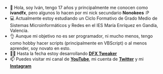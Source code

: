 - 👋 Hola, soy Iván, tengo 17 años y principalmente me conocen como **ivandfx**, pero algunos lo hacen por mi nick secundario **Nonokees** :P
- 💻 Actualmente estoy estudiando un Ciclo Formativo de Grado Medio de Sistemas Microinformáticos y Redes en el IES María Enríquez en Gandía, Valencia.
- 👌 Aunque mi objetivo no es ser programador, ni mucho menos, tengo como hobby hacer scripts (principalmente en VBScript) o al menos aprender, soy novato en esto.
- 👨‍💻 Hasta la fecha estoy desarrollando [**DFX Tweaker**](https://github.com/ivandfx/DFXTweaker)
- 📫 Puedes visitar mi canal de [**YouTube**](https://youtube.com/ivandfx), mi cuenta de [**Twitter**](https://twitter.com/ivandfx) y mi [**Instagram**](https://instagram.com/ivandfx)
